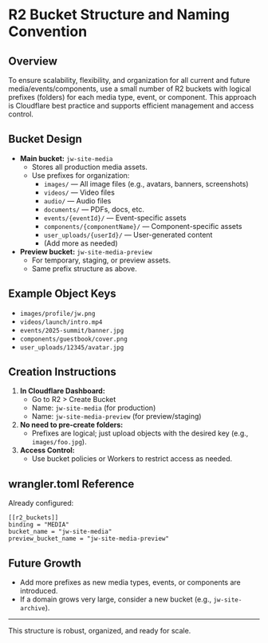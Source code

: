 # R2 Bucket Structure and Naming Convention

## Overview

To ensure scalability, flexibility, and organization for all current and future media/events/components, use a small number of R2 buckets with logical prefixes (folders) for each media type, event, or component. This approach is Cloudflare best practice and supports efficient management and access control.

## Bucket Design

- **Main bucket:** `jw-site-media`
  - Stores all production media assets.
  - Use prefixes for organization:
    - `images/` — All image files (e.g., avatars, banners, screenshots)
    - `videos/` — Video files
    - `audio/` — Audio files
    - `documents/` — PDFs, docs, etc.
    - `events/{eventId}/` — Event-specific assets
    - `components/{componentName}/` — Component-specific assets
    - `user_uploads/{userId}/` — User-generated content
    - (Add more as needed)
- **Preview bucket:** `jw-site-media-preview`
  - For temporary, staging, or preview assets.
  - Same prefix structure as above.

## Example Object Keys

- `images/profile/jw.png`
- `videos/launch/intro.mp4`
- `events/2025-summit/banner.jpg`
- `components/guestbook/cover.png`
- `user_uploads/12345/avatar.jpg`

## Creation Instructions

1. **In Cloudflare Dashboard:**
   - Go to R2 > Create Bucket
   - Name: `jw-site-media` (for production)
   - Name: `jw-site-media-preview` (for preview/staging)
2. **No need to pre-create folders:**
   - Prefixes are logical; just upload objects with the desired key (e.g., `images/foo.jpg`).
3. **Access Control:**
   - Use bucket policies or Workers to restrict access as needed.

## wrangler.toml Reference

Already configured:

```
[[r2_buckets]]
binding = "MEDIA"
bucket_name = "jw-site-media"
preview_bucket_name = "jw-site-media-preview"
```

## Future Growth

- Add more prefixes as new media types, events, or components are introduced.
- If a domain grows very large, consider a new bucket (e.g., `jw-site-archive`).

---
This structure is robust, organized, and ready for scale.
